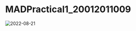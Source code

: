 # MADPractical1_20012011009
![2022-08-21](https://user-images.githubusercontent.com/110918187/185798365-46a5e24d-79f3-4f23-9ab4-916e2b058a2f.png)
